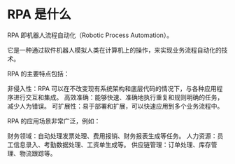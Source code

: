 # RPA 是什么

RPA 即机器人流程自动化（Robotic Process Automation）。

它是一种通过软件机器人模拟人类在计算机上的操作，来实现业务流程自动化的技术。

RPA 的主要特点包括：

非侵入性：RPA 可以在不改变现有系统架构和底层代码的情况下，与各种应用程序进行交互和集成。
高效准确：能够快速、准确地执行重复和规则明确的任务，减少人为错误。
可扩展性：易于部署和扩展，可以快速应用到多个业务流程中。

RPA 的应用场景非常广泛，例如：

财务领域：自动处理发票处理、费用报销、财务报表生成等任务。
人力资源：员工信息录入、考勤数据处理、工资单生成等。
供应链管理：订单处理、库存管理、物流跟踪等。
